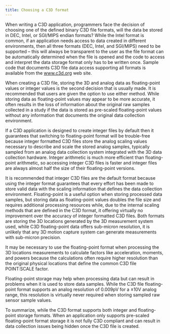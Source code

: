 ```yaml
---
title: Choosing a C3D format
---
```


When writing a C3D application, programmers face the decision of choosing one of the defined binary C3D file formats, will the data be stored in DEC, Intel, or SGI/MIPS endian formats?  While the Intel format is common, if an application needs access to data created in different environments, then all three formats (DEC, Intel, and SGI/MIPS) need to be supported – this will always be transparent to the user as the file format can be automatically determined when the file is opened and the code to access and interpret the data storage format only has to be written once. Sample code that documents C3D file data access supporting all formats is available from the www.c3d.org web site.

When creating a C3D file, storing the 3D and analog data as floating-point values or integer values is the second decision that is usually made.  It is recommended that users are given the option to use either method.  While storing data as floating-point values may appear to be more accurate, it often results in the loss of information about the original raw samples collected in a study if the data is stored as pre-scaled floating-point values without any information that documents the original data collection environment.

If a C3D application is designed to create integer files by default then it guarantees that switching to floating-point format will be trouble-free because integer formatted C3D files store the analog scaling values necessary to describe and scale the stored analog samples, typically sampled from an analog data collection system integrated with the 3D data collection hardware.  Integer arithmetic is much more efficient than floating-point arithmetic, so accessing integer C3D files is faster and integer files are always almost half the size of their floating-point versions.

It is recommended that integer C3D files are the default format because using the integer format guarantees that every effort has been made to store valid data with the scaling information that defines the data collection environment.  Floating-point is a useful option when storing processed data samples, but storing data as floating-point values doubles the file size and requires additional processing resources while, due to the internal scaling methods that are defined in the C3D format, it offering virtually no improvement over the accuracy of integer formatted C3D files.  Both formats are storing the 3D locations generated by the 3D measurement system used, while C3D floating-point data offers sub-micron resolution, it is unlikely that any 3D motion capture system can generate measurements with sub-micron precision.

It may be necessary to use the floating-point format when processing the 3D locations measurements to calculate factors like acceleration, moments, and powers because the calculations often require higher resolution than the original physical locations that define the common C3D file POINT:SCALE factor.

Floating-point storage may help when processing data but can result in problems when it is used to store data samples.  While the C3D file floating-point format supports an analog resolution of 0.009pV for a ±10V analog range, this resolution is virtually never  required when storing sampled raw sensor sample values.

To summarize, while the C3D format supports both integer and floating-point storage formats.  When an application only supports pre-scaled floating-point format storage it is not fully C3D compliant and can result in data collection issues being hidden once the C3D file is created.
